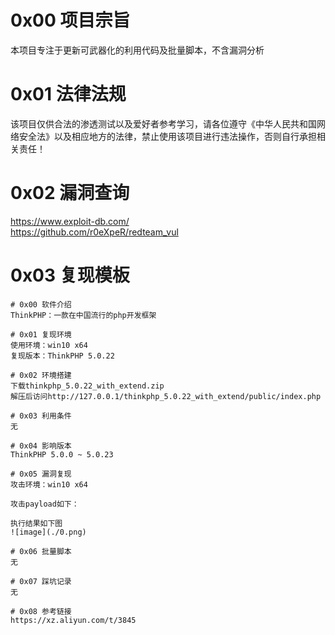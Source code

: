 # 0x00 项目宗旨
本项目专注于更新可武器化的利用代码及批量脚本，不含漏洞分析

# 0x01 法律法规
该项目仅供合法的渗透测试以及爱好者参考学习，请各位遵守《中华人民共和国网络安全法》以及相应地方的法律，禁止使用该项目进行违法操作，否则自行承担相关责任！

# 0x02 漏洞查询
https://www.exploit-db.com/  
https://github.com/r0eXpeR/redteam_vul

# 0x03 复现模板
```
# 0x00 软件介绍
ThinkPHP：一款在中国流行的php开发框架

# 0x01 复现环境
使用环境：win10 x64  
复现版本：ThinkPHP 5.0.22

# 0x02 环境搭建
下载thinkphp_5.0.22_with_extend.zip  
解压后访问http://127.0.0.1/thinkphp_5.0.22_with_extend/public/index.php

# 0x03 利用条件
无

# 0x04 影响版本
ThinkPHP 5.0.0 ~ 5.0.23

# 0x05 漏洞复现
攻击环境：win10 x64

攻击payload如下：

执行结果如下图  
![image](./0.png)

# 0x06 批量脚本
无

# 0x07 踩坑记录
无

# 0x08 参考链接
https://xz.aliyun.com/t/3845
```
